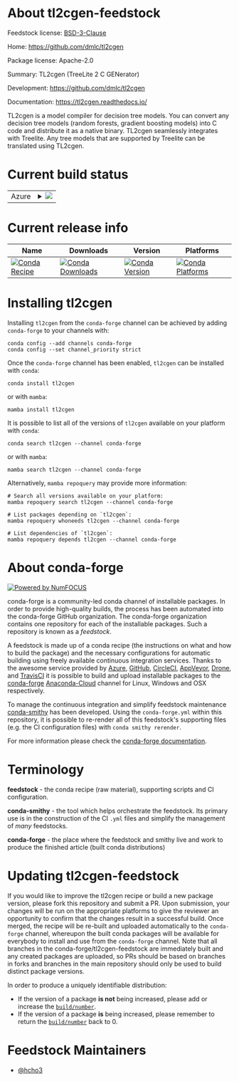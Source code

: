 About tl2cgen-feedstock
=======================

Feedstock license: [BSD-3-Clause](https://github.com/conda-forge/tl2cgen-feedstock/blob/main/LICENSE.txt)

Home: https://github.com/dmlc/tl2cgen

Package license: Apache-2.0

Summary: TL2cgen (TreeLite 2 C GENerator)

Development: https://github.com/dmlc/tl2cgen

Documentation: https://tl2cgen.readthedocs.io/

TL2cgen is a model compiler for decision tree models.
You can convert any decision tree models (random forests,
gradient boosting models) into C code and distribute it
as a native binary. TL2cgen seamlessly integrates with Treelite.
Any tree models that are supported by Treelite can be
translated using TL2cgen.


Current build status
====================


<table>
    
  <tr>
    <td>Azure</td>
    <td>
      <details>
        <summary>
          <a href="https://dev.azure.com/conda-forge/feedstock-builds/_build/latest?definitionId=19369&branchName=main">
            <img src="https://dev.azure.com/conda-forge/feedstock-builds/_apis/build/status/tl2cgen-feedstock?branchName=main">
          </a>
        </summary>
        <table>
          <thead><tr><th>Variant</th><th>Status</th></tr></thead>
          <tbody><tr>
              <td>linux_64_python3.10.____cpython</td>
              <td>
                <a href="https://dev.azure.com/conda-forge/feedstock-builds/_build/latest?definitionId=19369&branchName=main">
                  <img src="https://dev.azure.com/conda-forge/feedstock-builds/_apis/build/status/tl2cgen-feedstock?branchName=main&jobName=linux&configuration=linux%20linux_64_python3.10.____cpython" alt="variant">
                </a>
              </td>
            </tr><tr>
              <td>linux_64_python3.8.____cpython</td>
              <td>
                <a href="https://dev.azure.com/conda-forge/feedstock-builds/_build/latest?definitionId=19369&branchName=main">
                  <img src="https://dev.azure.com/conda-forge/feedstock-builds/_apis/build/status/tl2cgen-feedstock?branchName=main&jobName=linux&configuration=linux%20linux_64_python3.8.____cpython" alt="variant">
                </a>
              </td>
            </tr><tr>
              <td>linux_64_python3.9.____cpython</td>
              <td>
                <a href="https://dev.azure.com/conda-forge/feedstock-builds/_build/latest?definitionId=19369&branchName=main">
                  <img src="https://dev.azure.com/conda-forge/feedstock-builds/_apis/build/status/tl2cgen-feedstock?branchName=main&jobName=linux&configuration=linux%20linux_64_python3.9.____cpython" alt="variant">
                </a>
              </td>
            </tr><tr>
              <td>osx_64_python3.10.____cpython</td>
              <td>
                <a href="https://dev.azure.com/conda-forge/feedstock-builds/_build/latest?definitionId=19369&branchName=main">
                  <img src="https://dev.azure.com/conda-forge/feedstock-builds/_apis/build/status/tl2cgen-feedstock?branchName=main&jobName=osx&configuration=osx%20osx_64_python3.10.____cpython" alt="variant">
                </a>
              </td>
            </tr><tr>
              <td>osx_64_python3.8.____cpython</td>
              <td>
                <a href="https://dev.azure.com/conda-forge/feedstock-builds/_build/latest?definitionId=19369&branchName=main">
                  <img src="https://dev.azure.com/conda-forge/feedstock-builds/_apis/build/status/tl2cgen-feedstock?branchName=main&jobName=osx&configuration=osx%20osx_64_python3.8.____cpython" alt="variant">
                </a>
              </td>
            </tr><tr>
              <td>osx_64_python3.9.____cpython</td>
              <td>
                <a href="https://dev.azure.com/conda-forge/feedstock-builds/_build/latest?definitionId=19369&branchName=main">
                  <img src="https://dev.azure.com/conda-forge/feedstock-builds/_apis/build/status/tl2cgen-feedstock?branchName=main&jobName=osx&configuration=osx%20osx_64_python3.9.____cpython" alt="variant">
                </a>
              </td>
            </tr><tr>
              <td>win_64_python3.10.____cpython</td>
              <td>
                <a href="https://dev.azure.com/conda-forge/feedstock-builds/_build/latest?definitionId=19369&branchName=main">
                  <img src="https://dev.azure.com/conda-forge/feedstock-builds/_apis/build/status/tl2cgen-feedstock?branchName=main&jobName=win&configuration=win%20win_64_python3.10.____cpython" alt="variant">
                </a>
              </td>
            </tr><tr>
              <td>win_64_python3.8.____cpython</td>
              <td>
                <a href="https://dev.azure.com/conda-forge/feedstock-builds/_build/latest?definitionId=19369&branchName=main">
                  <img src="https://dev.azure.com/conda-forge/feedstock-builds/_apis/build/status/tl2cgen-feedstock?branchName=main&jobName=win&configuration=win%20win_64_python3.8.____cpython" alt="variant">
                </a>
              </td>
            </tr><tr>
              <td>win_64_python3.9.____cpython</td>
              <td>
                <a href="https://dev.azure.com/conda-forge/feedstock-builds/_build/latest?definitionId=19369&branchName=main">
                  <img src="https://dev.azure.com/conda-forge/feedstock-builds/_apis/build/status/tl2cgen-feedstock?branchName=main&jobName=win&configuration=win%20win_64_python3.9.____cpython" alt="variant">
                </a>
              </td>
            </tr>
          </tbody>
        </table>
      </details>
    </td>
  </tr>
</table>

Current release info
====================

| Name | Downloads | Version | Platforms |
| --- | --- | --- | --- |
| [![Conda Recipe](https://img.shields.io/badge/recipe-tl2cgen-green.svg)](https://anaconda.org/conda-forge/tl2cgen) | [![Conda Downloads](https://img.shields.io/conda/dn/conda-forge/tl2cgen.svg)](https://anaconda.org/conda-forge/tl2cgen) | [![Conda Version](https://img.shields.io/conda/vn/conda-forge/tl2cgen.svg)](https://anaconda.org/conda-forge/tl2cgen) | [![Conda Platforms](https://img.shields.io/conda/pn/conda-forge/tl2cgen.svg)](https://anaconda.org/conda-forge/tl2cgen) |

Installing tl2cgen
==================

Installing `tl2cgen` from the `conda-forge` channel can be achieved by adding `conda-forge` to your channels with:

```
conda config --add channels conda-forge
conda config --set channel_priority strict
```

Once the `conda-forge` channel has been enabled, `tl2cgen` can be installed with `conda`:

```
conda install tl2cgen
```

or with `mamba`:

```
mamba install tl2cgen
```

It is possible to list all of the versions of `tl2cgen` available on your platform with `conda`:

```
conda search tl2cgen --channel conda-forge
```

or with `mamba`:

```
mamba search tl2cgen --channel conda-forge
```

Alternatively, `mamba repoquery` may provide more information:

```
# Search all versions available on your platform:
mamba repoquery search tl2cgen --channel conda-forge

# List packages depending on `tl2cgen`:
mamba repoquery whoneeds tl2cgen --channel conda-forge

# List dependencies of `tl2cgen`:
mamba repoquery depends tl2cgen --channel conda-forge
```


About conda-forge
=================

[![Powered by
NumFOCUS](https://img.shields.io/badge/powered%20by-NumFOCUS-orange.svg?style=flat&colorA=E1523D&colorB=007D8A)](https://numfocus.org)

conda-forge is a community-led conda channel of installable packages.
In order to provide high-quality builds, the process has been automated into the
conda-forge GitHub organization. The conda-forge organization contains one repository
for each of the installable packages. Such a repository is known as a *feedstock*.

A feedstock is made up of a conda recipe (the instructions on what and how to build
the package) and the necessary configurations for automatic building using freely
available continuous integration services. Thanks to the awesome service provided by
[Azure](https://azure.microsoft.com/en-us/services/devops/), [GitHub](https://github.com/),
[CircleCI](https://circleci.com/), [AppVeyor](https://www.appveyor.com/),
[Drone](https://cloud.drone.io/welcome), and [TravisCI](https://travis-ci.com/)
it is possible to build and upload installable packages to the
[conda-forge](https://anaconda.org/conda-forge) [Anaconda-Cloud](https://anaconda.org/)
channel for Linux, Windows and OSX respectively.

To manage the continuous integration and simplify feedstock maintenance
[conda-smithy](https://github.com/conda-forge/conda-smithy) has been developed.
Using the ``conda-forge.yml`` within this repository, it is possible to re-render all of
this feedstock's supporting files (e.g. the CI configuration files) with ``conda smithy rerender``.

For more information please check the [conda-forge documentation](https://conda-forge.org/docs/).

Terminology
===========

**feedstock** - the conda recipe (raw material), supporting scripts and CI configuration.

**conda-smithy** - the tool which helps orchestrate the feedstock.
                   Its primary use is in the construction of the CI ``.yml`` files
                   and simplify the management of *many* feedstocks.

**conda-forge** - the place where the feedstock and smithy live and work to
                  produce the finished article (built conda distributions)


Updating tl2cgen-feedstock
==========================

If you would like to improve the tl2cgen recipe or build a new
package version, please fork this repository and submit a PR. Upon submission,
your changes will be run on the appropriate platforms to give the reviewer an
opportunity to confirm that the changes result in a successful build. Once
merged, the recipe will be re-built and uploaded automatically to the
`conda-forge` channel, whereupon the built conda packages will be available for
everybody to install and use from the `conda-forge` channel.
Note that all branches in the conda-forge/tl2cgen-feedstock are
immediately built and any created packages are uploaded, so PRs should be based
on branches in forks and branches in the main repository should only be used to
build distinct package versions.

In order to produce a uniquely identifiable distribution:
 * If the version of a package **is not** being increased, please add or increase
   the [``build/number``](https://docs.conda.io/projects/conda-build/en/latest/resources/define-metadata.html#build-number-and-string).
 * If the version of a package **is** being increased, please remember to return
   the [``build/number``](https://docs.conda.io/projects/conda-build/en/latest/resources/define-metadata.html#build-number-and-string)
   back to 0.

Feedstock Maintainers
=====================

* [@hcho3](https://github.com/hcho3/)

